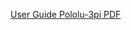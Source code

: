[User Guide Pololu-3pi PDF](https://www.generationrobots.com/media/m3pi-mobile-robot-user-guide-fm.pdf)